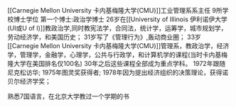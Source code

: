 [[Carnegie Mellon University 卡内基梅隆大学(CMU)]]工业管理系系主任
9所学校博士学位
第一个博士:政治学博士
26岁在[[University of Illinois 伊利诺伊大学(UI或U of I)]]教政治学,同时教宪法学，合同法，统计学，运筹学，城市规划学，劳动经济学，和美国历史；
31岁写了《管理行为》,轰动商业圈；
33岁[[Carnegie Mellon University 卡内基梅隆大学(CMU)]]管理系，教政治学，经济学，管理学，金融学，心理学，公共与行政学，和计算机学的课程(当时卡内基梅隆大学在美国排名仅100名)
30年之后这些课程全部成为重点学科。
1972年跟随尼克松访华;
1975年图灵奖获得者;
1978年因为提出经济组织的决策理论，获得诺贝尔经济学奖；

熟悉7国语言，在北京大学教过一个学期的书